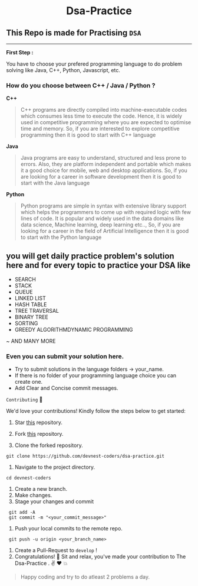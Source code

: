 <h1 style="text-align: center;">Dsa-Practice</h1>

## This Repo is made for Practising `DSA` 
---
**First Step :**

<p>You have to choose your prefered programming language to do problem solving like Java, C++, Python, Javascript, etc.</p>

### How do you choose between C++ / Java / Python ?

**C++**

>C++ programs are directly compiled into machine-executable codes which consumes less time to execute the code. Hence, it is widely used in competitive programming where you are expected to optimise time and memory. So, if you are interested to explore competitive programming then it is good to start with C++ language

**Java**

>Java programs are easy to understand, structured and less prone to errors. Also, they are platform independent and portable which makes it a good choice for mobile, web and desktop applications. So, if you are looking for a career in software development then it is good to start with the Java language

**Python**

>Python programs are simple in syntax with extensive library support which helps the programmers to come up with required logic with few lines of code. It is popular and widely used in the data domains like data science, Machine learning, deep learning etc.., So, if you are looking for a career in the field of Artificial Intelligence then it is good to start with the Python language

## you will get daily practice problem's solution here and for every topic to practice your DSA like
- SEARCH
- STACK
- QUEUE
- LINKED LIST
- HASH TABLE
- TREE TRAVERSAL
- BINARY TREE
- SORTING
- GREEDY ALGORITHMDYNAMIC PROGRAMMING

~ AND MANY MORE 

### Even you can submit your solution here.
- Try to submit solutions in the language folders -> your_name.
- If there is no folder of your programming language choice you can create one.
- Add Clear and Concise commit messages.

`Contributing`  🤝

We'd love your contributions! Kindly follow the steps below to get started:

1. Star [this](star) repository.

2. Fork [this](Fork) repository.

3. Clone the forked repository.

``` 
git clone https://github.com/devnest-coders/dsa-practice.git
```

1. Navigate to the project directory.
``` 
cd devnest-coders
```

1. Create a new branch.
2. Make changes.
3. Stage your changes and commit
```
 git add -A
 git commit -m "<your_commit_message>"
 ```

1. Push your local commits to the remote repo.
```
 git push -u origin <your_branch_name>
```

1. Create a Pull-Request to `develop` !
2. Congratulations! 🎉 Sit and relax, you've made your contribution to The Dsa-Practice . ✌️ ❤️ 💥
> Happy coding and try to do atleast 2 problems a day.